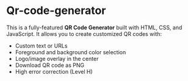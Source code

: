 # Qr-code-generator
This is a fully-featured **QR Code Generator** built with HTML, CSS, and JavaScript. It allows you to create customized QR codes with:
- Custom text or URLs
- Foreground and background color selection
- Logo/image overlay in the center
- Download QR code as PNG
-  High error correction (Level H)
